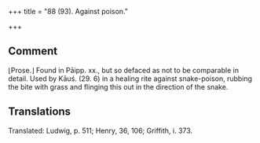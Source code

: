 +++
title = "88 (93). Against poison."

+++
## Comment
⌊Prose.⌋ Found in Pāipp. xx., but so defaced as not to be comparable in detail. Used by Kāuś. (29. 6) in a healing rite against snake-poison, rubbing the bite with grass and flinging this out in the direction of the snake.


## Translations
Translated: Ludwig, p. 511; Henry, 36, 106; Griffith, i. 373.
